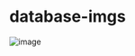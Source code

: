 # database-imgs

![image](https://user-images.githubusercontent.com/83095574/175034060-f93f4f41-f761-4fad-ab4c-f8b31cd9fbe8.png)
